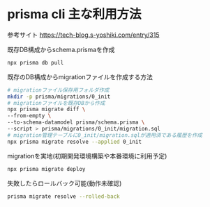 # prisma cli 主な利用方法

参考サイト
https://tech-blog.s-yoshiki.com/entry/315

既存DB構成からschema.prismaを作成
```bash
npx prisma db pull
```

既存のDB構成からmigrationファイルを作成する方法
```bash
# migrationファイル保存用フォルダ作成
mkdir -p prisma/migrations/0_init
# migrationファイルを既存DBから作成
npx prisma migrate diff \
--from-empty \
--to-schema-datamodel prisma/schema.prisma \
--script > prisma/migrations/0_init/migration.sql
# migration管理テーブルに0_init/migration.sqlが適用済である履歴を作成
npx prisma migrate resolve --applied 0_init
```

migrationを実地(初期開発環境構築や本番環境に利用予定)
```bash
npx prisma migrate deploy
````
失敗したらロールバック可能(動作未確認)
```bash
prisma migrate resolve --rolled-back
```